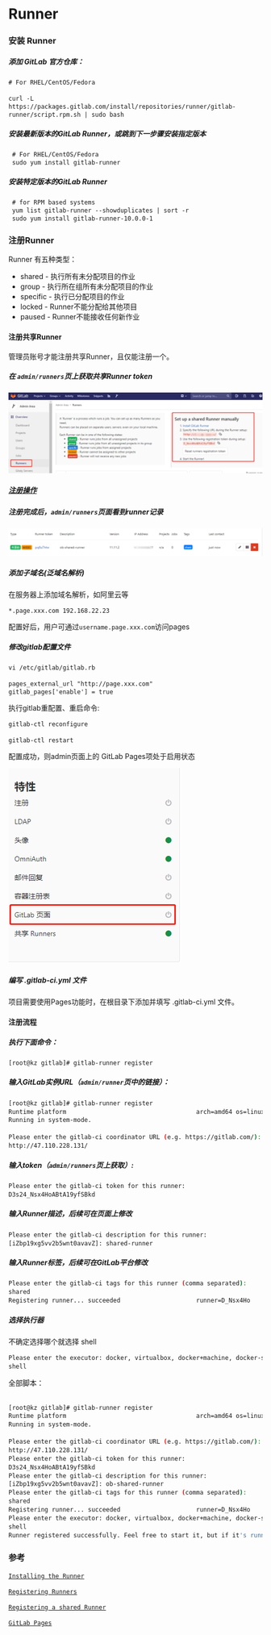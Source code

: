 # Runner

### 安装 Runner

##### 添加 GitLab 官方仓库：

```shell
# For RHEL/CentOS/Fedora

curl -L https://packages.gitlab.com/install/repositories/runner/gitlab-runner/script.rpm.sh | sudo bash
```

##### 安装最新版本的GitLab Runner，或跳到下一步骤安装指定版本

```shell
 # For RHEL/CentOS/Fedora
 sudo yum install gitlab-runner
```

##### 安装特定版本的GitLab Runner

```shell
 # for RPM based systems
 yum list gitlab-runner --showduplicates | sort -r
 sudo yum install gitlab-runner-10.0.0-1
```

### 注册Runner

Runner 有五种类型：

* shared - 执行所有未分配项目的作业
* group -  执行所在组所有未分配项目的作业
* specific - 执行已分配项目的作业
* locked - Runner不能分配给其他项目
* paused - Runner不能接收任何新作业

#### 注册共享Runner

管理员账号才能注册共享Runner，且仅能注册一个。

##### 在 `admin/runners`页上获取共享Runner token

![shared-token](snapshot/shared-token.png)

##### [注册操作](#注册流程)


##### 注册完成后，`admin/runners`页面看到runner记录

![shared-runner](snapshot/shared-runner.png)

##### 添加子域名(泛域名解析)

在服务器上添加域名解析，如阿里云等
```
*.page.xxx.com 192.168.22.23
```

配置好后，用户可通过`username.page.xxx.com`访问pages

##### 修改gitlab配置文件
   
```
vi /etc/gitlab/gitlab.rb

pages_external_url "http://page.xxx.com"
gitlab_pages['enable'] = true
```

执行gitlab重配置、重启命令:

```
gitlab-ctl reconfigure

gitlab-ctl restart
```

配置成功，则admin页面上的 GitLab Pages项处于启用状态

![gitlab-page](snapshot/gitlab-pages.png)

##### 编写 .gitlab-ci.yml 文件

项目需要使用Pages功能时，在根目录下添加并填写 .gitlab-ci.yml 文件。


#### 注册流程

##### 执行下面命令：

```bash
[root@kz gitlab]# gitlab-runner register

```

##### 输入GitLab实例URL（`admin/runner`页中的链接）：

```bash
[root@kz gitlab]# gitlab-runner register
Runtime platform                                    arch=amd64 os=linux pid=14694 revision=ac2a293c version=11.11.2
Running in system-mode.                            
                                                   
Please enter the gitlab-ci coordinator URL (e.g. https://gitlab.com/):
http://47.110.228.131/

```

##### 输入token（`admin/runners`页上获取）:

```bash
Please enter the gitlab-ci token for this runner:
D3s24_Nsx4HoABtA19yfSBkd

```

##### 输入Runner描述，后续可在页面上修改
   
```bash
Please enter the gitlab-ci description for this runner:
[iZbp19xg5vv2b5wnt0avavZ]: shared-runner

```

##### 输入Runner标签，后续可在GitLab平台修改

```bash
Please enter the gitlab-ci tags for this runner (comma separated):
shared
Registering runner... succeeded                     runner=D_Nsx4Ho

```

##### 选择执行器

不确定选择哪个就选择 shell

```bash
Please enter the executor: docker, virtualbox, docker+machine, docker-ssh+machine, docker-ssh, parallels, shell, ssh, kubernetes:
shell
```

全部脚本：

```bash

[root@kz gitlab]# gitlab-runner register
Runtime platform                                    arch=amd64 os=linux pid=15281 revision=ac2a293c version=11.11.2
Running in system-mode.                            
                                                   
Please enter the gitlab-ci coordinator URL (e.g. https://gitlab.com/):
http://47.110.228.131/
Please enter the gitlab-ci token for this runner:
D3s24_Nsx4HoABtA19yfSBkd
Please enter the gitlab-ci description for this runner:
[iZbp19xg5vv2b5wnt0avavZ]: ob-shared-runner
Please enter the gitlab-ci tags for this runner (comma separated):
shared
Registering runner... succeeded                     runner=D_Nsx4Ho
Please enter the executor: docker, virtualbox, docker+machine, docker-ssh+machine, docker-ssh, parallels, shell, ssh, kubernetes:
shell
Runner registered successfully. Feel free to start it, but if it's running already the config should be automatically reloaded!

```


### 参考

[`Installing the Runner`](https://docs.gitlab.com/runner/install/linux-repository.html)

[`Registering Runners`](https://docs.gitlab.com/runner/register/index.html)

[`Registering a shared Runner`](https://docs.gitlab.com/ee/ci/runners/#registering-a-shared-runner)

[`GitLab Pages`](https://docs.gitlab.com/ee/administration/pages/index.html)